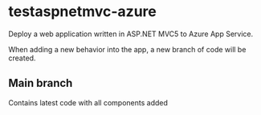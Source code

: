 # testaspnetmvc-azure
Deploy a web application written in ASP.NET MVC5 to Azure App Service.

When adding a new behavior into the app, a new branch of code will be created.

## Main branch
Contains latest code with all components added


